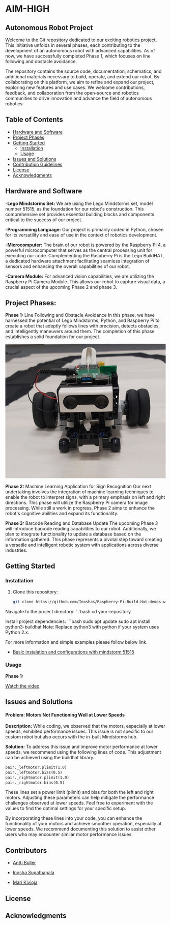 # AIM-HIGH
## Autonomous Robot Project

Welcome to the Git repository dedicated to our exciting robotics project. This initiative unfolds in several phases, each contributing to the development of an autonomous robot with advanced capabilities. As of now, we have successfully completed Phase 1, which focuses on line following and obstacle avoidance.

The repository contains the source code, documentation, schematics, and additional materials necessary to build, operate, and extend our robot. By collaborating on this platform, we aim to refine and expand our project, exploring new features and use cases. We welcome contributions, feedback, and collaboration from the open-source and robotics communities to drive innovation and advance the field of autonomous robotics.


## Table of Contents
- [Hardware and Software](#hardware-and-software)
- [Project Phases](#project-phases)
- [Getting Started](#getting-started)
  - [Installation](#installation)
  - [Usage](#usage)
- [Issues and Solutions](#issues-and-solutions)
- [Contribution Guidelines](#contribution-guidelines)
- [License](#license)
- [Acknowledgments](#acknowledgments)

## Hardware and Software

-**Lego Mindstorms Set:** We are using the Lego Mindstorms set, model number 51515, as the foundation for our robot's construction. This comprehensive set provides essential building blocks and components critical to the success of our project.

-**Programming Language:** Our project is primarily coded in Python, chosen for its versatility and ease of use in the context of robotics development.

-**Microcomputer:** The brain of our robot is powered by the Raspberry Pi 4, a powerful microcomputer that serves as the central processing unit for executing our code. Complementing the Raspberry Pi is the Lego BuildHAT, a dedicated hardware attachment facilitating seamless integration of sensors and enhancing the overall capabilities of our robot.

-**Camera Module:** For advanced vision capabilities, we are utilizing the Raspberry Pi Camera Module. This allows our robot to capture visual data, a crucial aspect of the upcoming Phase 2 and phase 3.


## Project Phases:
**Phase 1:** Line Following and Obstacle Avoidance
In this phase, we have harnessed the potential of Lego Mindstorms, Python, and Raspberry Pi to create a robot that adeptly follows lines with precision, detects obstacles, and intelligently maneuvers around them. The completion of this phase establishes a solid foundation for our project.

![Basic setup](images_and_videos/robot_1.png)

**Phase 2:** Machine Learning Application for Sign Recognition
Our next undertaking involves the integration of machine learning techniques to enable the robot to interpret signs, with a primary emphasis on left and right directions. This phase will utilize the Raspberry Pi camera for image processing. While still a work in progress, Phase 2 aims to enhance the robot's cognitive abilities and expand its functionality.

**Phase 3:** Barcode Reading and Database Update
The upcoming Phase 3 will introduce barcode reading capabilities to our robot. Additionally, we plan to integrate functionality to update a database based on the information gathered. This phase represents a pivotal step toward creating a versatile and intelligent robotic system with applications across diverse industries.


## Getting Started


### Installation

1. Clone this repository:
    ```bash
    git clone https://github.com/Inoshas/Raspberry-Pi-Build-Hat-demos-with-Mindstorm-51515

Navigate to the project directory: 
    ```bash
    cd your-repository 

Install project dependencies:
    ```bash
    sudo apt update
    sudo apt install python3-buildhat
Note: Replace python3 with python if your system uses Python 2.x.

For more information and simple examples please follow below link.
- [Basic instalation and configurations with mindstorm 51515](https://github.com/Inoshas/Raspberry-Pi-Build-Hat-demos-with-Mindstorm-51515)


### Usage
**Phase 1:**

[Watch the video](https://www.youtube.com/shorts/L-W8-ZdgTtk)




## Issues and Solutions
#### Problem: Motors Not Functioning Well at Lower Speeds
**Description:**
While coding, we observed that the motors, especially at lower speeds, exhibited performance issues. This issue is not specific to our custom robot but also occurs with the in-built Mindstorms hub.

**Solution:**
To address this issue and improve motor performance at lower speeds, we recommend using the following lines of code. This adjustment can be achieved using the buildhat library.

  ```shell
  pair._leftmotor.plimit(1.0)
  pair._leftmotor.bias(0.5)
  pair._rightmotor.plimit(1.0)
  pair._rightmotor.bias(0.5)
  ```

These lines set a power limit (plimit) and bias for both the left and right motors. Adjusting these parameters can help mitigate the performance challenges observed at lower speeds. Feel free to experiment with the values to find the optimal settings for your specific setup.

By incorporating these lines into your code, you can enhance the functionality of your motors and achieve smoother operation, especially at lower speeds. We recommend documenting this solution to assist other users who may encounter similar motor performance issues.



## Contributors

- [Antti Buller](https://github.com/anatt1b)
  
- [Inosha Sugathapala](https://github.com/Inoshas)
 
- [Mari Kivioja](https://github.com/Veaiga)


## License


## Acknowledgments






